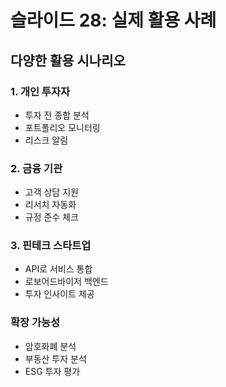 # 슬라이드 28: 실제 활용 사례

## 다양한 활용 시나리오

### 1. 개인 투자자
- 투자 전 종합 분석
- 포트폴리오 모니터링
- 리스크 알림

### 2. 금융 기관
- 고객 상담 지원
- 리서치 자동화
- 규정 준수 체크

### 3. 핀테크 스타트업
- API로 서비스 통합
- 로보어드바이저 백엔드
- 투자 인사이트 제공

### 확장 가능성
- 암호화폐 분석
- 부동산 투자 분석
- ESG 투자 평가